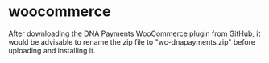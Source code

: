# woocommerce

After downloading the DNA Payments WooCommerce plugin from GitHub, it would be advisable to rename the zip file to "wc-dnapayments.zip" before uploading and installing it.